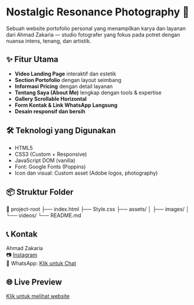 # Nostalgic Resonance Photography 📸

Sebuah website portofolio personal yang menampilkan karya dan layanan dari Ahmad Zakaria — studio fotografer yang fokus pada potret dengan nuansa intens, tenang, dan artistik.

## ✨ Fitur Utama
- **Video Landing Page** interaktif dan estetik
- **Section Portofolio** dengan layout seimbang
- **Informasi Pricing** dengan detail layanan
- **Tentang Saya (About Me)** lengkap dengan tools & expertise
- **Gallery Scrollable Horizontal**
- **Form Kontak & Link WhatsApp Langsung**
- **Desain responsif dan bersih**

## 🛠️ Teknologi yang Digunakan
- HTML5
- CSS3 (Custom + Responsive)
- JavaScript DOM (vanilla)
- Font: Google Fonts (Poppins)
- Icon dan visual: Custom asset (Adobe logos, photography)

## 📦 Struktur Folder
📁 project-root
├── index.html
├── Style.css
├── assets/
│ ├── images/
│ └── videos/
└── README.md

## 📞 Kontak
Ahmad Zakaria  
📷 [Instagram](https://instagram.com/...)  
📱 WhatsApp: [Klik untuk Chat](https://wa.me/6281234567890)

## 🌐 Live Preview
[Klik untuk melihat website](https://username.github.io/Web-Photographer
)
